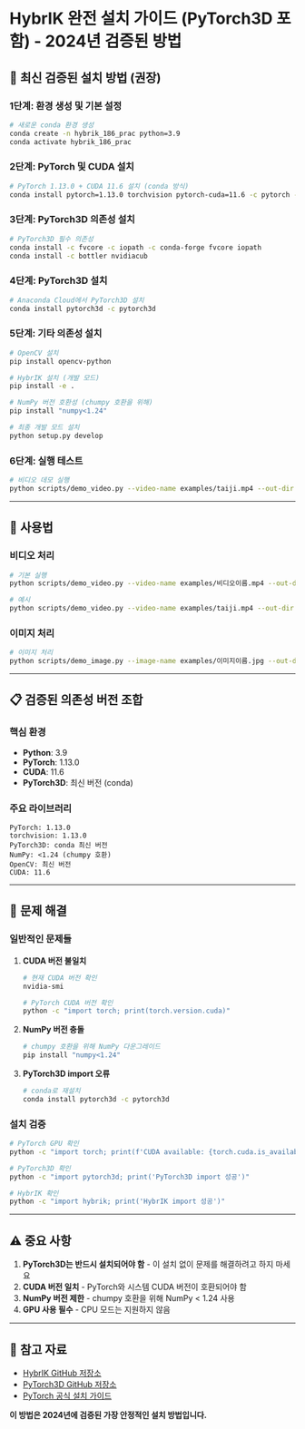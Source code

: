 # HybrIK 완전 설치 가이드 (PyTorch3D 포함) - 2024년 검증된 방법

## 🎯 최신 검증된 설치 방법 (권장)

### 1단계: 환경 생성 및 기본 설정
```bash
# 새로운 conda 환경 생성
conda create -n hybrik_186_prac python=3.9
conda activate hybrik_186_prac
```

### 2단계: PyTorch 및 CUDA 설치
```bash
# PyTorch 1.13.0 + CUDA 11.6 설치 (conda 방식)
conda install pytorch=1.13.0 torchvision pytorch-cuda=11.6 -c pytorch -c nvidia
```

### 3단계: PyTorch3D 의존성 설치
```bash
# PyTorch3D 필수 의존성
conda install -c fvcore -c iopath -c conda-forge fvcore iopath
conda install -c bottler nvidiacub
```

### 4단계: PyTorch3D 설치
```bash
# Anaconda Cloud에서 PyTorch3D 설치
conda install pytorch3d -c pytorch3d
```

### 5단계: 기타 의존성 설치
```bash
# OpenCV 설치
pip install opencv-python

# HybrIK 설치 (개발 모드)
pip install -e .

# NumPy 버전 호환성 (chumpy 호환을 위해)
pip install "numpy<1.24"

# 최종 개발 모드 설치
python setup.py develop
```

### 6단계: 실행 테스트
```bash
# 비디오 데모 실행
python scripts/demo_video.py --video-name examples/taiji.mp4 --out-dir results --save-img
```
---
## 📝 사용법

### 비디오 처리
```bash
# 기본 실행
python scripts/demo_video.py --video-name examples/비디오이름.mp4 --out-dir 결과폴더 --save-img

# 예시
python scripts/demo_video.py --video-name examples/taiji.mp4 --out-dir results --save-img
```

### 이미지 처리
```bash
# 이미지 처리
python scripts/demo_image.py --image-name examples/이미지이름.jpg --out-dir 결과폴더
```

---

## 📋 검증된 의존성 버전 조합

### 핵심 환경
- **Python**: 3.9
- **PyTorch**: 1.13.0
- **CUDA**: 11.6
- **PyTorch3D**: 최신 버전 (conda)

### 주요 라이브러리
```
PyTorch: 1.13.0
torchvision: 1.13.0
PyTorch3D: conda 최신 버전
NumPy: <1.24 (chumpy 호환)
OpenCV: 최신 버전
CUDA: 11.6
```

---

## 🔧 문제 해결

### 일반적인 문제들

1. **CUDA 버전 불일치**
   ```bash
   # 현재 CUDA 버전 확인
   nvidia-smi
   
   # PyTorch CUDA 버전 확인
   python -c "import torch; print(torch.version.cuda)"
   ```

2. **NumPy 버전 충돌**
   ```bash
   # chumpy 호환을 위해 NumPy 다운그레이드
   pip install "numpy<1.24"
   ```

3. **PyTorch3D import 오류**
   ```bash
   # conda로 재설치
   conda install pytorch3d -c pytorch3d
   ```

### 설치 검증
```bash
# PyTorch GPU 확인
python -c "import torch; print(f'CUDA available: {torch.cuda.is_available()}')"

# PyTorch3D 확인
python -c "import pytorch3d; print('PyTorch3D import 성공')"

# HybrIK 확인
python -c "import hybrik; print('HybrIK import 성공')"
```

---

## ⚠️ 중요 사항

1. **PyTorch3D는 반드시 설치되어야 함** - 이 설치 없이 문제를 해결하려고 하지 마세요
2. **CUDA 버전 일치** - PyTorch와 시스템 CUDA 버전이 호환되어야 함
3. **NumPy 버전 제한** - chumpy 호환을 위해 NumPy < 1.24 사용
4. **GPU 사용 필수** - CPU 모드는 지원하지 않음

---

## 🔗 참고 자료
- [HybrIK GitHub 저장소](https://github.com/jeffffffli/HybrIK)
- [PyTorch3D GitHub 저장소](https://github.com/facebookresearch/pytorch3d)
- [PyTorch 공식 설치 가이드](https://pytorch.org/get-started/locally/)

**이 방법은 2024년에 검증된 가장 안정적인 설치 방법입니다.**